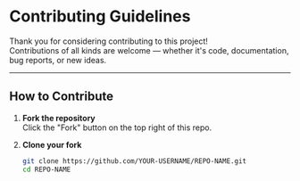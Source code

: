 # Contributing Guidelines

Thank you for considering contributing to this project!  
Contributions of all kinds are welcome — whether it's code, documentation, bug reports, or new ideas.

---

## How to Contribute

1. **Fork the repository**  
   Click the "Fork" button on the top right of this repo.

2. **Clone your fork**  
   ```bash
   git clone https://github.com/YOUR-USERNAME/REPO-NAME.git
   cd REPO-NAME
